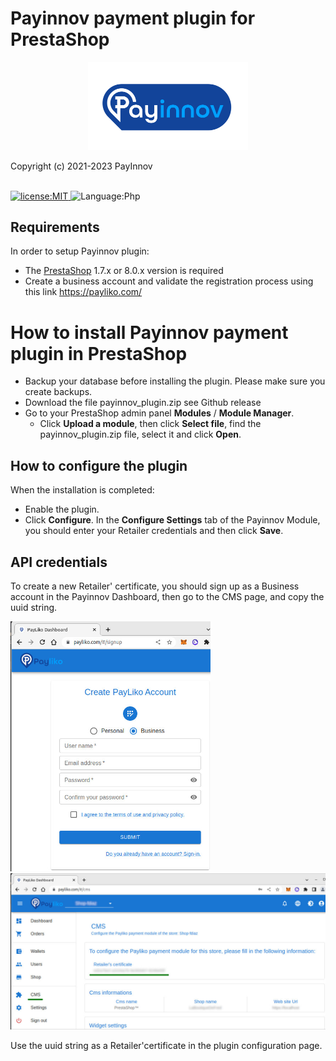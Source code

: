 # Payinnov payment plugin for PrestaShop

<p align="center">
  <img alt="logo" src="./assets/logo.svg" width="256" />
</p>
Copyright (c) 2021-2023 PayInnov
<br>
<br>
<p>
  <a href="./LICENSE">
      <img
        alt="license:MIT"
        src="https://img.shields.io/badge/License-MIT-blue"
      />
  </a>
  <img
      alt="Language:Php"
      src="https://img.shields.io/badge/Language-Php-purple"
  />
</p>

## Requirements

In order to setup Payinnov plugin:

* The [PrestaShop](https://www.prestashop.com/en) 1.7.x or 8.0.x version is required
* Create a business account and validate the registration process using this link https://payliko.com/

# How to install Payinnov payment plugin in PrestaShop

 - Backup your database before installing the plugin. Please make sure you create backups.
 - Download the file payinnov_plugin.zip see Github release
 - Go to your PrestaShop admin panel **Modules** / **Module Manager**.
    - Click **Upload a module**, then click **Select file**, find the payinnov_plugin.zip file, select it and click **Open**.

## How to configure the plugin

When the installation is completed:

 - Enable the plugin.
 - Click **Configure**.
   In the **Configure Settings** tab of the Payinnov Module, you should enter your Retailer credentials and then click **Save**.

## API credentials

To create a new Retailer' certificate, you should sign up as a Business account in the Payinnov Dashboard, then go to the CMS page, and copy the uuid string.

<p>
  <img
      alt="new Retailer credentials"
      src="./assets/CreateBusinessAccount.jpg" width="320" 
  />
  <img
      alt="CMS-page"
      src="./assets/CMS-page.jpg" width="640" 
  />
</p>

Use the uuid string as a Retailer'certificate in the plugin configuration page.
